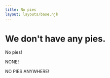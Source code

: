 ```yaml
---
title: No pies
layout: layouts/base.njk
---
```


# We don't have any pies.

No pies!

NONE!

NO PIES ANYWHERE!
